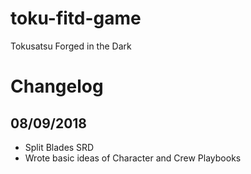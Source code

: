 # toku-fitd-game
Tokusatsu Forged in the Dark

# Changelog 
## 08/09/2018
* Split Blades SRD
* Wrote basic ideas of Character and Crew Playbooks
